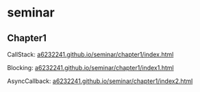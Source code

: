# seminar

## Chapter1

CallStack: [a6232241.github.io/seminar/chapter1/index.html](https://a6232241.github.io/seminar/chapter1/index.html)

Blocking: [a6232241.github.io/seminar/chapter1/index1.html](https://a6232241.github.io/seminar/chapter1/index1.html)

AsyncCallback: [a6232241.github.io/seminar/chapter1/index2.html](https://a6232241.github.io/seminar/chapter1/index2.html)
